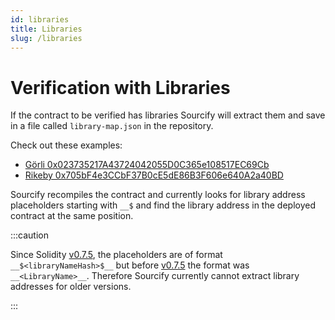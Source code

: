 ```yaml
---
id: libraries
title: Libraries
slug: /libraries
---
```


# Verification with Libraries

If the contract to be verified has libraries Sourcify will extract them and save in a file called `library-map.json` in the repository.

Check out these examples:

- [Görli 0x023735217A43724042055D0C365e108517EC69Cb](https://repo.sourcify.dev/contracts/full_match/5/0x023735217A43724042055D0C365e108517EC69Cb/)
- [Rikeby 0x705bF4e3CCbF37B0cE5dE86B3F606e640A2a40BD](https://repo.sourcify.dev/contracts/full_match/4/0x705bF4e3CCbF37B0cE5dE86B3F606e640A2a40BD/)

Sourcify recompiles the contract and currently looks for library address placeholders starting with `__$` and find the library address in the deployed contract at the same position.

:::caution

Since Solidity [v0.7.5](https://docs.soliditylang.org/en/v0.7.5/contracts.html#:~:text=__%2430bbc0abd4d6364515865950d3e0d10953%24__), the placeholders are of format `__$<libraryNameHash>$__` but before [v0.7.5](https://docs.soliditylang.org/en/v0.7.4/contracts.html#:~:text=contain%20placeholders%20of%20the%20form) the format was `__<LibraryName>__`. Therefore Sourcify currently cannot extract library addresses for older versions.

:::
